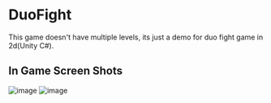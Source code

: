 # DuoFight
This game doesn't have multiple levels, its just a demo for duo fight game in 2d(Unity C#).

## In Game Screen Shots
![image](https://user-images.githubusercontent.com/47148900/149489503-9f111e13-bd66-4d5b-89cc-5a0ad209142f.png)
![image](https://user-images.githubusercontent.com/47148900/149489151-f101942f-78f0-400f-b04d-f0fb1ecbcede.png)
